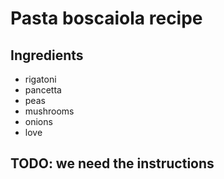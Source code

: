 # Pasta boscaiola recipe


## Ingredients

- rigatoni
- pancetta
- peas
- mushrooms
- onions
- love

## TODO: we need the instructions
